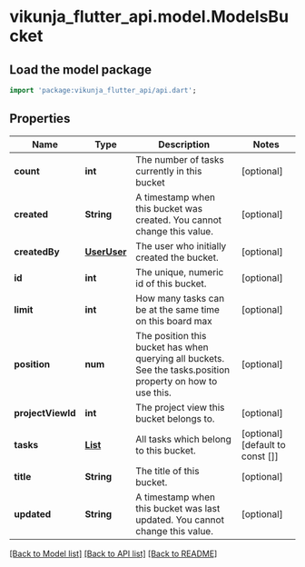 # vikunja_flutter_api.model.ModelsBucket

## Load the model package
```dart
import 'package:vikunja_flutter_api/api.dart';
```

## Properties
Name | Type | Description | Notes
------------ | ------------- | ------------- | -------------
**count** | **int** | The number of tasks currently in this bucket | [optional] 
**created** | **String** | A timestamp when this bucket was created. You cannot change this value. | [optional] 
**createdBy** | [**UserUser**](UserUser.md) | The user who initially created the bucket. | [optional] 
**id** | **int** | The unique, numeric id of this bucket. | [optional] 
**limit** | **int** | How many tasks can be at the same time on this board max | [optional] 
**position** | **num** | The position this bucket has when querying all buckets. See the tasks.position property on how to use this. | [optional] 
**projectViewId** | **int** | The project view this bucket belongs to. | [optional] 
**tasks** | [**List<ModelsTask>**](ModelsTask.md) | All tasks which belong to this bucket. | [optional] [default to const []]
**title** | **String** | The title of this bucket. | [optional] 
**updated** | **String** | A timestamp when this bucket was last updated. You cannot change this value. | [optional] 

[[Back to Model list]](../README.md#documentation-for-models) [[Back to API list]](../README.md#documentation-for-api-endpoints) [[Back to README]](../README.md)


